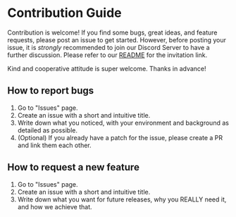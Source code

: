 Contribution Guide
==================

Contribution is welcome! If you find some bugs, great ideas, and feature requests, please post an issue to get started. However, before posting your issue, it is *strongly* recommended to join our Discord Server to have a further discussion. Please refer to our [README](https://github.com/brain-hackers/README) for the invitation link.

Kind and cooperative attitude is super welcome. Thanks in advance!


How to report bugs
------------------

1. Go to "Issues" page.
2. Create an issue with a short and intuitive title.
3. Write down what you noticed, with your environment and background as detailed as possible.
4. (Optional) If you already have a patch for the issue, please create a PR and link them each other.


How to request a new feature
----------------------------

1. Go to "Issues" page.
2. Create an issue with a short and intuitive title.
3. Write down what you want for future releases, why you REALLY need it, and how we achieve that.
